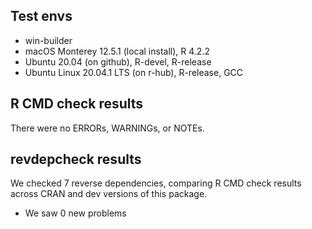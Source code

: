## Test envs

* win-builder 
* macOS Monterey 12.5.1 (local install), R 4.2.2
* Ubuntu 20.04 (on github), R-devel, R-release
* Ubuntu Linux 20.04.1 LTS (on r-hub), R-release, GCC

## R CMD check results

There were no ERRORs, WARNINGs, or NOTEs.

## revdepcheck results

We checked 7 reverse dependencies, comparing R CMD check results across CRAN and dev versions of this package.

 * We saw 0 new problems


